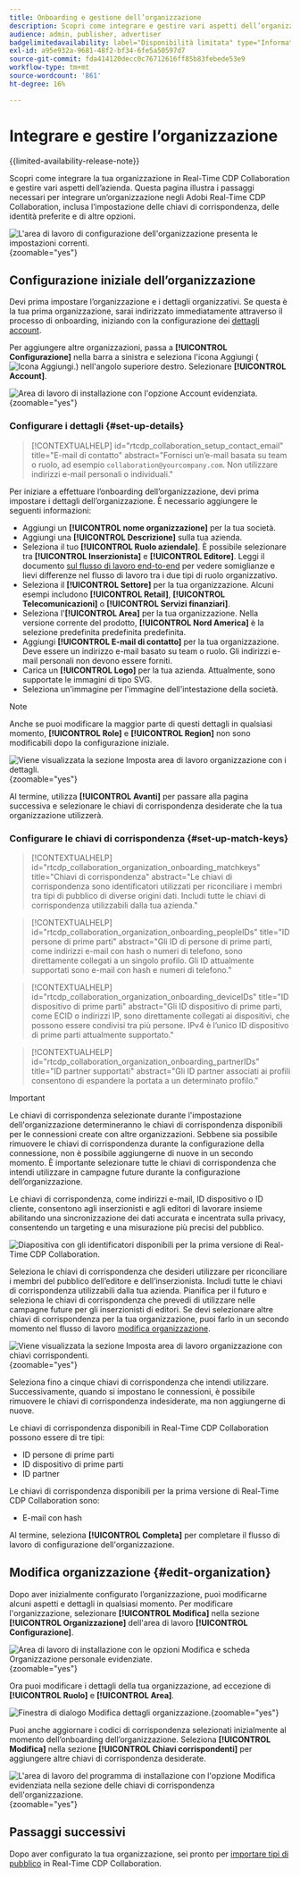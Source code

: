 ```yaml
---
title: Onboarding e gestione dell’organizzazione
description: Scopri come integrare e gestire vari aspetti dell’organizzazione in Real-Time CDP Collaboration
audience: admin, publisher, advertiser
badgelimitedavailability: label="Disponibilità limitata" type="Informative" url="https://helpx.adobe.com/legal/product-descriptions/real-time-customer-data-platform-collaboration.html newtab=true"
exl-id: a95e932a-9681-48f2-bf34-6fe5a50597d7
source-git-commit: fda414120decc0c76712616ff85b83febede53e9
workflow-type: tm+mt
source-wordcount: '861'
ht-degree: 16%

---
```


# Integrare e gestire l’organizzazione

{{limited-availability-release-note}}

Scopri come integrare la tua organizzazione in Real-Time CDP Collaboration e gestire vari aspetti dell’azienda. Questa pagina illustra i passaggi necessari per integrare un’organizzazione negli Adobi Real-Time CDP Collaboration, inclusa l’impostazione delle chiavi di corrispondenza, delle identità preferite e di altre opzioni.

![L&#39;area di lavoro di configurazione dell&#39;organizzazione presenta le impostazioni correnti.](/help/assets/setup/manage-organization/my-organization.png){zoomable="yes"}

## Configurazione iniziale dell’organizzazione

Devi prima impostare l’organizzazione e i dettagli organizzativi. Se questa è la tua prima organizzazione, sarai indirizzato immediatamente attraverso il processo di onboarding, iniziando con la configurazione dei [dettagli account](#set-up-details).

Per aggiungere altre organizzazioni, passa a **[!UICONTROL Configurazione]** nella barra a sinistra e seleziona l&#39;icona Aggiungi (![Icona Aggiungi.](/help/assets/icons/plus.png)) nell&#39;angolo superiore destro. Selezionare **[!UICONTROL Account]**.

![Area di lavoro di installazione con l&#39;opzione Account evidenziata.](/help/assets/setup/manage-organization/add-new-account.png){zoomable="yes"}

### Configurare i dettagli {#set-up-details}

>[!CONTEXTUALHELP]
>id="rtcdp_collaboration_setup_contact_email"
>title="E-mail di contatto"
>abstract="Fornisci un’e-mail basata su team o ruolo, ad esempio `collaboration@yourcompany.com`. Non utilizzare indirizzi e-mail personali o individuali."

Per iniziare a effettuare l’onboarding dell’organizzazione, devi prima impostare i dettagli dell’organizzazione. È necessario aggiungere le seguenti informazioni:

* Aggiungi un **[!UICONTROL nome organizzazione]** per la tua società.
* Aggiungi una **[!UICONTROL Descrizione]** sulla tua azienda.
* Seleziona il tuo **[!UICONTROL Ruolo aziendale]**. È possibile selezionare tra **[!UICONTROL Inserzionista]** e **[!UICONTROL Editore]**. Leggi il documento [sul flusso di lavoro end-to-end](/help/guide/end-to-end-workflow.md) per vedere somiglianze e lievi differenze nel flusso di lavoro tra i due tipi di ruolo organizzativo.
* Seleziona il **[!UICONTROL Settore]** per la tua organizzazione. Alcuni esempi includono **[!UICONTROL Retail]**, **[!UICONTROL Telecomunicazioni]** o **[!UICONTROL Servizi finanziari]**.
* Seleziona l&#39;**[!UICONTROL Area]** per la tua organizzazione. Nella versione corrente del prodotto, **[!UICONTROL Nord America]** è la selezione predefinita predefinita predefinita.
* Aggiungi **[!UICONTROL E-mail di contatto]** per la tua organizzazione. Deve essere un indirizzo e-mail basato su team o ruolo. Gli indirizzi e-mail personali non devono essere forniti.
* Carica un **[!UICONTROL Logo]** per la tua azienda. Attualmente, sono supportate le immagini di tipo SVG.
* Seleziona un&#39;immagine per l&#39;immagine dell&#39;intestazione della società.

>[!NOTE]
>
>Anche se puoi modificare la maggior parte di questi dettagli in qualsiasi momento, **[!UICONTROL Role]** e **[!UICONTROL Region]** non sono modificabili dopo la configurazione iniziale.

![Viene visualizzata la sezione Imposta area di lavoro organizzazione con i dettagli.](/help/assets/setup/manage-organization/add-organization-details.png){zoomable="yes"}

Al termine, utilizza **[!UICONTROL Avanti]** per passare alla pagina successiva e selezionare le chiavi di corrispondenza desiderate che la tua organizzazione utilizzerà.

### Configurare le chiavi di corrispondenza {#set-up-match-keys}

>[!CONTEXTUALHELP]
>id="rtcdp_collaboration_organization_onboarding_matchkeys"
>title="Chiavi di corrispondenza"
>abstract="Le chiavi di corrispondenza sono identificatori utilizzati per riconciliare i membri tra tipi di pubblico di diverse origini dati. Includi tutte le chiavi di corrispondenza utilizzabili dalla tua azienda."

>[!CONTEXTUALHELP]
>id="rtcdp_collaboration_organization_onboarding_peopleIDs"
>title="ID persone di prime parti"
>abstract="Gli ID di persone di prime parti, come indirizzi e-mail con hash o numeri di telefono, sono direttamente collegati a un singolo profilo. Gli ID attualmente supportati sono e-mail con hash e numeri di telefono."

>[!CONTEXTUALHELP]
>id="rtcdp_collaboration_organization_onboarding_deviceIDs"
>title="ID dispositivo di prime parti"
>abstract="Gli ID dispositivo di prime parti, come ECID o indirizzi IP, sono direttamente collegati ai dispositivi, che possono essere condivisi tra più persone. IPv4 è l’unico ID dispositivo di prime parti attualmente supportato."

>[!CONTEXTUALHELP]
>id="rtcdp_collaboration_organization_onboarding_partnerIDs"
>title="ID partner supportati"
>abstract="Gli ID partner associati ai profili consentono di espandere la portata a un determinato profilo."

>[!IMPORTANT]
>
>Le chiavi di corrispondenza selezionate durante l&#39;impostazione dell&#39;organizzazione determineranno le chiavi di corrispondenza disponibili per le connessioni create con altre organizzazioni. Sebbene sia possibile rimuovere le chiavi di corrispondenza durante la configurazione della connessione, non è possibile aggiungerne di nuove in un secondo momento. È importante selezionare tutte le chiavi di corrispondenza che intendi utilizzare in campagne future durante la configurazione dell’organizzazione.

Le chiavi di corrispondenza, come indirizzi e-mail, ID dispositivo o ID cliente, consentono agli inserzionisti e agli editori di lavorare insieme abilitando una sincronizzazione dei dati accurata e incentrata sulla privacy, consentendo un targeting e una misurazione più precisi del pubblico.

![Diapositiva con gli identificatori disponibili per la prima versione di Real-Time CDP Collaboration.](/help/assets/setup/manage-organization/available-identifiers.png)

Seleziona le chiavi di corrispondenza che desideri utilizzare per riconciliare i membri del pubblico dell’editore e dell’inserzionista. Includi tutte le chiavi di corrispondenza utilizzabili dalla tua azienda. Pianifica per il futuro e seleziona le chiavi di corrispondenza che prevedi di utilizzare nelle campagne future per gli inserzionisti di editori. Se devi selezionare altre chiavi di corrispondenza per la tua organizzazione, puoi farlo in un secondo momento nel flusso di lavoro [modifica organizzazione](#edit-organization).

![Viene visualizzata la sezione Imposta area di lavoro organizzazione con chiavi corrispondenti.](/help/assets/setup/manage-organization/add-organization-match-keys.png){zoomable="yes"}

Seleziona fino a cinque chiavi di corrispondenza che intendi utilizzare. Successivamente, quando si impostano le connessioni, è possibile rimuovere le chiavi di corrispondenza indesiderate, ma non aggiungerne di nuove.

Le chiavi di corrispondenza disponibili in Real-Time CDP Collaboration possono essere di tre tipi:

* ID persone di prime parti
* ID dispositivo di prime parti
* ID partner

Le chiavi di corrispondenza disponibili per la prima versione di Real-Time CDP Collaboration sono:

* E-mail con hash

Al termine, seleziona **[!UICONTROL Completa]** per completare il flusso di lavoro di configurazione dell&#39;organizzazione.

## Modifica organizzazione {#edit-organization}

Dopo aver inizialmente configurato l’organizzazione, puoi modificarne alcuni aspetti e dettagli in qualsiasi momento. Per modificare l&#39;organizzazione, selezionare **[!UICONTROL Modifica]** nella sezione **[!UICONTROL Organizzazione]** dell&#39;area di lavoro **[!UICONTROL Configurazione]**.

![Area di lavoro di installazione con le opzioni Modifica e scheda Organizzazione personale evidenziate.](/help/assets/setup/manage-organization/edit-organization.png){zoomable="yes"}

Ora puoi modificare i dettagli della tua organizzazione, ad eccezione di **[!UICONTROL Ruolo]** e **[!UICONTROL Area]**.

![Finestra di dialogo Modifica dettagli organizzazione.](/help/assets/setup/manage-organization/editable-options.png){zoomable="yes"}

Puoi anche aggiornare i codici di corrispondenza selezionati inizialmente al momento dell’onboarding dell’organizzazione. Seleziona **[!UICONTROL Modifica]** nella sezione **[!UICONTROL Chiavi corrispondenti]** per aggiungere altre chiavi di corrispondenza desiderate.

![L&#39;area di lavoro del programma di installazione con l&#39;opzione Modifica evidenziata nella sezione delle chiavi di corrispondenza dell&#39;organizzazione.](/help/assets/setup/manage-organization/edit-match-keys.png){zoomable="yes"}

## Passaggi successivi

Dopo aver configurato la tua organizzazione, sei pronto per [importare tipi di pubblico](/help/guide/setup/onboard-audiences.md) in Real-Time CDP Collaboration.
